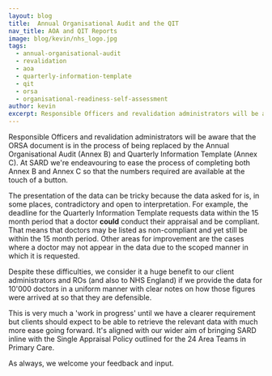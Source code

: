 ```yaml
---
layout: blog
title:  Annual Organisational Audit and the QIT
nav_title: AOA and QIT Reports
image: blog/kevin/nhs_logo.jpg
tags:
  - annual-organisational-audit
  - revalidation
  - aoa
  - quarterly-information-template
  - qit
  - orsa
  - organisational-readiness-self-assessment
author: kevin
excerpt: Responsible Officers and revalidation administrators will be aware that the ORSA document is in the process of being replaced by the Annual Organisational Audit (Annex B) and Quarterly Information Template (Annex C). At SARD we're endeavouring to ease the process of completing both Annex B and Annex C so that the numbers required are available at the touch of a button.
---
```


Responsible Officers and revalidation administrators will be aware that the ORSA document is in the process of being replaced by the Annual Organisational Audit (Annex B) and Quarterly Information Template (Annex C). At SARD we're endeavouring to ease the process of completing both Annex B and Annex C so that the numbers required are available at the touch of a button.

The presentation of the data can be tricky because the data asked for is, in some places, contradictory and open to interpretation. For example, the deadline for the Quarterly Information Template requests data within the 15 month period that a doctor **could** conduct their appraisal and be compliant. That means that doctors may be listed as non-compliant and yet still be within the 15 month period. Other areas for improvement are the cases where a doctor may not appear in the data due to the scoped manner in which it is requested.

Despite these difficulties, we consider it a huge benefit to our client administrators and ROs (and also to NHS England) if we provide the data for 10'000 doctors in a uniform manner with clear notes on how those figures were arrived at so that they are defensible.

This is very much a 'work in progress' until we have a clearer requirement but clients should expect to be able to retrieve the relevant data with much more ease going forward. It's aligned with our wider aim of bringing SARD inline with the Single Appraisal Policy outlined for the 24 Area Teams in Primary Care.

As always, we welcome your feedback and input. 
